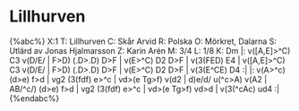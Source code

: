 # Lillhurven

{%abc%}
X:1
T: Lillhurven
C: Skår Arvid
R: Polska
O: Mörkret, Dalarna
S: Utlärd av Jonas Hjalmarsson
Z: Karin Arén
M: 3/4
L: 1/8
K: Dm
|: v([A,E]>^C) C3 v(D/E/ | F>D) (.D>.D) D>F | v(E>^C) D2 D>F | v(3(FED) E4 |
v([A,E]>^C) C3 v(D/E/ | F>D) (.D>.D) D>F | v(E>^C) D2 D>F | v(3(E^CE) D4 :|
|: v(A>^c) (d>e) f>d | vg2 (3(fdf) e>^c | vd>(e Tg>f) v(d2 | d)e/d/ u(^c>A) v(A2 |
AB/^c/) (d>e) f>d | vg2 (3(fdf) e>^c | vd>(e Tg>f) vd>d | v(3(^cAc) ud4 :|
{%endabc%}
